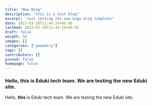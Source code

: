 ```yaml
---
title: "New Blog"
description: "this is a test blog"
excerpt: "Just testing the new hugo blog template"
date: 2023-03-20T11:44:24+05:45
lastmod: 2023-03-20T11:44:24+05:45
draft: false
weight: 50
images: []
categories: ["geometry"]
tags: []
contributors: []
pinned: false
homepage: false
---
```


### Hello, **this** is Eduki tech team. We are testing the new Eduki site. 


Hello, **this** is Eduki tech team. We are testing the new Eduki site. 


